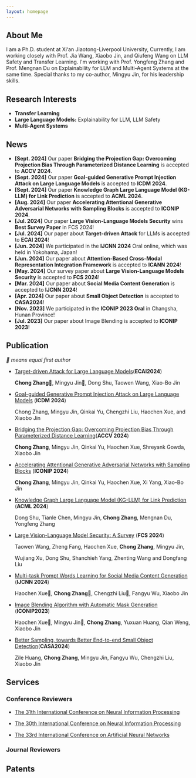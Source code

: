 ```yaml
---
layout: homepage
---
```


## About Me

I am a Ph.D. student at Xi‘an Jiaotong-Liverpool University, Currently, I am working closely with Prof. Jia Wang, Xiaobo Jin, and Qiufeng Wang on LLM Safety and Transfer Learning. I'm working with Prof. Yongfeng Zhang and Prof. Mengnan Du on Explainability for LLM and Multi-Agent Systems at the same time. Special thanks to my co-author, Mingyu Jin, for his leadership skills.

## Research Interests

- **Transfer Learning** 
- **Large Language Models:** Explainability for LLM, LLM Safety
- **Multi-Agent Systems**

## News
- **[Sept. 2024]** Our paper **Bridging the Projection Gap: Overcoming Projection Bias Through Parameterized Distance Learning** is accepted to **ACCV 2024**.
- **[Sept. 2024]** Our paper **Goal-guided Generative Prompt Injection Attack on Large Language Models** is accepted to **ICDM 2024**.
- **[Sept. 2024]** Our paper **Knowledge Graph Large Language Model (KG-LLM) for Link Prediction** is accepted to **ACML 2024**.
- **[Aug. 2024]** Our paper **Accelerating Attentional Generative Adversarial Networks with Sampling Blocks**
  is accepted to **ICONIP 2024**.
- **[Jul. 2024]** Our paper **Large Vision-Language Models Security** wins **Best Survey Paper** in FCS 2024!
- **[Jul. 2024]** Our paper about **Target-driven Attack** for LLMs is accepted to **ECAI 2024**!
- **[Jun. 2024]** We participated in the **IJCNN 2024** Oral online, which was held in Yokohama, Japan!
- **[Jun. 2024]** Our paper about **Attention-Based Cross-Modal Representation Integration Framework** is accepted to **ICANN 2024**!
- **[May. 2024]** Our survey paper about **Large Vision-Language Models Security** is accepted to **FCS 2024**!
- **[Mar. 2024]** Our paper about **Social Media Content Generation** is accepted to **IJCNN 2024**!
- **[Apr. 2024]** Our paper about **Small Object Detection** is accepted to **CASA2024**!
- **[Nov. 2023]** We participated in the **ICONIP 2023 Oral** in Changsha, Hunan Province!
- **[Jul. 2023]** Our paper about Image Blending is accepted to **ICONIP 2023**!

## Publication
*🌟 means equal first author*
- [Target-driven Attack for Large Language Models]()(**ECAI2024**)

  **Chong Zhang**🌟, Mingyu Jin🌟, Dong Shu, Taowen Wang, Xiao-Bo Jin
  
- [Goal-guided Generative Prompt Injection Attack on Large Language Models]() (**ICDM 2024**)

  Chong Zhang, Mingyu Jin, Qinkai Yu, Chengzhi Liu, Haochen Xue, and Xiaobo Jin
  
- [Bridging the Projection Gap: Overcoming Projection Bias Through Parameterized Distance Learning]()(**ACCV 2024**)

  **Chong Zhang**, Mingyu Jin, Qinkai Yu, Haochen Xue, Shreyank Gowda, Xiaobo Jin
    
- [Accelerating Attentional Generative Adversarial Networks with Sampling Blocks]() (**ICONIP 2024**)

  **Chong Zhang**, Mingyu Jin, Qinkai Yu, Haochen Xue, Xi Yang, Xiao-Bo Jin

- [Knowledge Graph Large Language Model (KG-LLM) for Link Prediction]() (**ACML 2024**)
  
  Dong Shu, Tianle Chen, Mingyu Jin, **Chong Zhang**, Mengnan Du, Yongfeng Zhang

- [Large Vision-Language Model Security: A Survey]() (**FCS 2024**) 

  Taowen Wang, Zheng Fang, Haochen Xue, **Chong Zhang**, Mingyu Jin,
  
  Wujiang Xu, Dong Shu, Shanchieh Yang, Zhenting Wang and Dongfang Liu

- [Multi-task Prompt Words Learning for Social Media Content Generation](https://www.researchgate.net/profile/Chong-Zhang-93/publication/378969295_Multi-task_Prompt_Words_Learning_for_Social_Media_Content_Generation/links/65f416921f0aec67e2900682/Multi-task-Prompt-Words-Learning-for-Social-Media-Content-Generation.pdf) (**IJCNN 2024**)

  Haochen Xue🌟, **Chong Zhang**🌟, Chengzhi Liu🌟, Fangyu Wu, Xiaobo Jin

- [Image Blending Algorithm with Automatic Mask Generation](https://www.researchgate.net/profile/Chong-Zhang-93/publication/375923085_Image_Blending_Algorithm_with_Automatic_Mask_Generation/links/6573e7b6fc4b416622ac6ebc/Image-Blending-Algorithm-with-Automatic-Mask-Generation.pdf) (**ICONIP2023**)

  Haochen Xue🌟, Mingyu Jin🌟, **Chong Zhang**, Yuxuan Huang, Qian Weng, Xiaobo Jin

- [Better Sampling, towards Better End-to-end Small Object Detection](https://www.researchgate.net/profile/Chong-Zhang-93/publication/380637118_Better_Sampling_towards_Better_End-to-end_Small_Object_Detection/links/6646e0510b0d2845743b8983/Better-Sampling-towards-Better-End-to-end-Small-Object-Detection.pdf)(**CASA2024**)

  Zile Huang, **Chong Zhang**, Mingyu Jin, Fangyu Wu, Chengzhi Liu, Xiaobo Jin
## Services

### Conference Reviewers
- [The 31th International Conference on Neural Information Processing](https://iconip2024.org/)
  
- [The 30th International Conference on Neural Information Processing](http://iconip2023.org/) 

- [The 33rd International Conference on Artificial Neural Networks](https://e-nns.org/icann2024/)
### Journal Reviewers


## Patents
